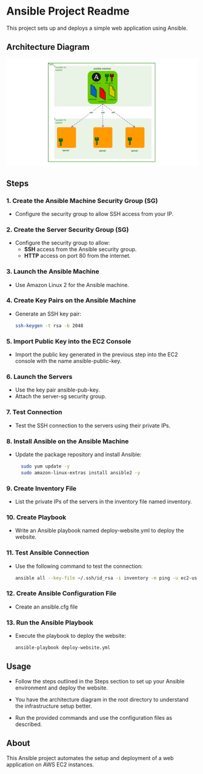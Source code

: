 # Ansible Project Readme

This project sets up and deploys a simple web application using Ansible.

## Architecture Diagram

![Architecture Diagram](./Reference%20Architecture.jpg)

## Steps

### 1. Create the Ansible Machine Security Group (SG)

- Configure the security group to allow SSH access from your IP.

### 2. Create the Server Security Group (SG)

- Configure the security group to allow:
  - **SSH** access from the Ansible security group.
  - **HTTP** access on port 80 from the internet.

### 3. Launch the Ansible Machine

- Use Amazon Linux 2 for the Ansible machine.

### 4. Create Key Pairs on the Ansible Machine

- Generate an SSH key pair:

  ```sh
  ssh-keygen -t rsa -b 2048

### 5. Import Public Key into the EC2 Console

- Import the public key generated in the previous step into the EC2 console with the name ansible-public-key.

### 6. Launch the Servers

- Use the key pair ansible-pub-key.
- Attach the server-sg security group.

### 7. Test Connection

- Test the SSH connection to the servers using their private IPs.

### 8. Install Ansible on the Ansible Machine

- Update the package repository and install Ansible:

  ```sh
    sudo yum update -y
    sudo amazon-linux-extras install ansible2 -y

### 9. Create Inventory File

- List the private IPs of the servers in the inventory file named inventory.

### 10. Create Playbook

- Write an Ansible playbook named deploy-website.yml to deploy the website.

### 11. Test Ansible Connection

- Use the following command to test the connection:

  ```sh
  ansible all --key-file ~/.ssh/id_rsa -i inventory -m ping -u ec2-user

### 12. Create Ansible Configuration File

- Create an ansible.cfg file

### 13. Run the Ansible Playbook

- Execute the playbook to deploy the website:

  ```sh
  ansible-playbook deploy-website.yml

## Usage

- Follow the steps outlined in the Steps section to set up your Ansible environment and deploy the website.

- You have the architecture diagram in the root directory to understand the infrastructure setup better.

- Run the provided commands and use the configuration files as described.

## About

This Ansible project automates the setup and deployment of a web application on AWS EC2 instances.
